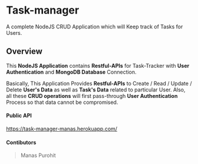 # Task-manager
A complete NodeJS CRUD Application which will Keep track of Tasks for Users.

## Overview
This **NodeJS Application** contains **Restful-APIs** for Task-Tracker with **User Authentication** and **MongoDB Database** Connection.

Basically, This Application Provides **Restful-APIs** to Create / Read / Update / Delete **User's Data** as well as **Task's Data** related to particular User. Also, all these **CRUD operations** will first pass-through **User Authentication** Process so that data cannot be compromised.

#### Public API
https://task-manager-manas.herokuapp.com/

#### Contibutors
> Manas Purohit
